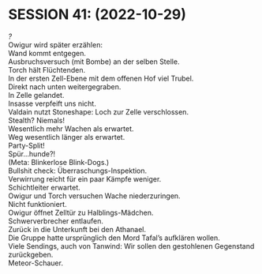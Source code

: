 <!-- Copyright 2020-2025 Dominik Jan Schott. All rights reserved. The license agreement is define in the LICENSE file in the root folder. -->
# **SESSION 41: 	(2022-10-29)**

*?*  
Owigur wird später erzählen:  
Wand kommt entgegen.  
Ausbruchsversuch (mit Bombe) an der selben Stelle.  
Torch hält Flüchtenden.  
In der ersten Zell-Ebene mit dem offenen Hof viel Trubel.  
Direkt nach unten weitergegraben.  
In Zelle gelandet.  
Insasse verpfeift uns nicht.  
Valdain nutzt Stoneshape: Loch zur Zelle verschlossen.  
Stealth? Niemals\!  
Wesentlich mehr Wachen als erwartet.  
Weg wesentlich länger als erwartet.  
Party-Split\!  
Spür…hunde?\!  
(Meta: Blinkerlose Blink-Dogs.)  
Bullshit check: Überraschungs-Inspektion.  
Verwirrung reicht für ein paar Kämpfe weniger.  
Schichtleiter erwartet.  
Owigur und Torch versuchen Wache niederzuringen.  
Nicht funktioniert.  
Owigur öffnet Zelltür zu Halblings-Mädchen.  
Schwerverbrecher entlaufen.  
Zurück in die Unterkunft bei den Athanael.  
Die Gruppe hatte ursprünglich den Mord Tafal’s aufklären wollen.  
Viele Sendings, auch von Tanwind: Wir sollen den gestohlenen Gegenstand zurückgeben.  
Meteor-Schauer.